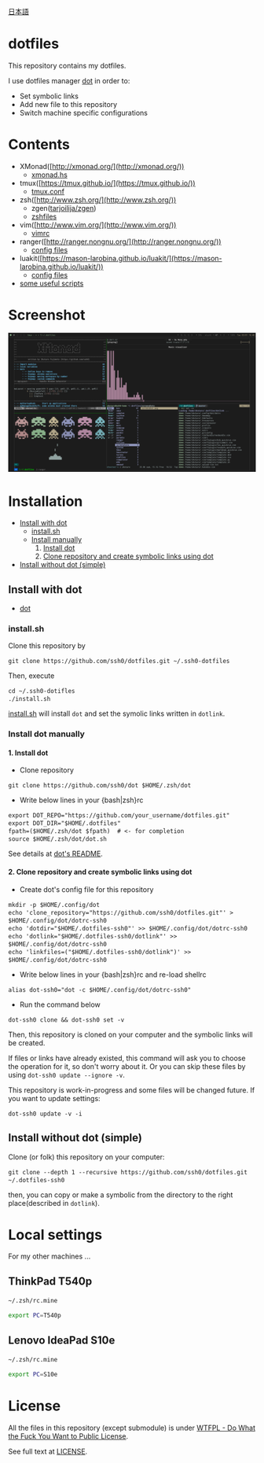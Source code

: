 [日本語](./README_ja.md)

dotfiles
========

This repository contains my dotfiles.

I use dotfiles manager [dot](https://github.com/ssh0/dot) in order to:

* Set symbolic links
* Add new file to this repository
* Switch machine specific configurations

Contents
========

* XMonad([http://xmonad.org/](http://xmonad.org/))
    * [xmonad.hs](./xmonad/ssh0-home/xmonad.hs)
* tmux([https://tmux.github.io/](https://tmux.github.io/))
    * [tmux.conf](./rcfiles/tmux.conf)
* zsh([http://www.zsh.org/](http://www.zsh.org/))
    * zgen([tarjoilija/zgen](https://github.com/tarjoilija/zgen))
    * [zshfiles](./zshfiles/)
* vim([http://www.vim.org/](http://www.vim.org/))
    * [vimrc](./vimfiles/vimrc)
* ranger([http://ranger.nongnu.org/](http://ranger.nongnu.org/))
    * [config files](./ranger/)
* luakit([https://mason-larobina.github.io/luakit/](https://mason-larobina.github.io/luakit/))
    * [config files](./luakit/)
* [some useful scripts](./bin/)

Screenshot
==========

![screenshot.png](./screenshots/screenshot.png)

Installation
============

* [Install with dot](#install_with_dot)
    * [install.sh](#install_sh)
    * [Install manually](#manually)
        1. [Install dot](#install_dot)
        2. [Clone repository and create symbolic links using dot](#clone_and_deploy_using_dot)
* [Install without dot (simple)](#install_without_dot)


## <a name="install_with_dot"> Install with dot</a>

* [dot](https://github.com/ssh0/dot)

### <a name="install_sh">install.sh</a>

Clone this repository by

```
git clone https://github.com/ssh0/dotfiles.git ~/.ssh0-dotfiles
```

Then, execute

```
cd ~/.ssh0-dotifles
./install.sh
```

[install.sh](./install.sh) will install `dot` and set the symolic links written in `dotlink`.

### <a name="manually">Install dot manually</a>

#### <a name="install_dot"> 1. Install dot</a>

* Clone repository

```
git clone https://github.com/ssh0/dot $HOME/.zsh/dot
```

* Write below lines in your {bash|zsh}rc

```
export DOT_REPO="https://github.com/your_username/dotfiles.git"
export DOT_DIR="$HOME/.dotfiles"
fpath=($HOME/.zsh/dot $fpath)  # <- for completion
source $HOME/.zsh/dot/dot.sh
```

See details at [dot's README](https://github.com/ssh0/dot).

#### <a name="clone_and_deploy_using_dot"> 2. Clone repository and create symbolic links using dot</a>

* Create dot's config file for this repository

```
mkdir -p $HOME/.config/dot
echo 'clone_repository="https://github.com/ssh0/dotfiles.git"' > $HOME/.config/dot/dotrc-ssh0
echo 'dotdir="$HOME/.dotfiles-ssh0"' >> $HOME/.config/dot/dotrc-ssh0
echo 'dotlink="$HOME/.dotfiles-ssh0/dotlink"' >> $HOME/.config/dot/dotrc-ssh0
echo 'linkfiles=("$HOME/.dotfiles-ssh0/dotlink")' >> $HOME/.config/dot/dotrc-ssh0
```

* Write below lines in your {bash|zsh}rc and re-load shellrc

```
alias dot-ssh0="dot -c $HOME/.config/dot/dotrc-ssh0"
```

* Run the command below

```
dot-ssh0 clone && dot-ssh0 set -v
```

Then, this repository is cloned on your computer and the symbolic links will be created.

If files or links have already existed, this command will ask you to choose the operation for it, so don't worry about it. Or you can skip these files by using `dot-ssh0 update --ignore -v`.

This repository is work-in-progress and some files will be changed future.
If you want to update settings:

```
dot-ssh0 update -v -i
```

## <a name="install_without_dot">Install without dot (simple) </a>

Clone (or folk) this repository on your computer:

```
git clone --depth 1 --recursive https://github.com/ssh0/dotfiles.git ~/.dotfiles-ssh0
```

then, you can copy or make a symbolic from the directory to the right place(described in `dotlink`).

Local settings
==============

For my other machines ...

## ThinkPad T540p

`~/.zsh/rc.mine`

```sh
export PC=T540p
```

## Lenovo IdeaPad S10e

`~/.zsh/rc.mine`

```sh
export PC=S10e
```


License
=======

All the files in this repository (except submodule) is under [WTFPL - Do What the Fuck You Want to Public License](http://www.wtfpl.net/).

See full text at [LICENSE](./LICENSE).

